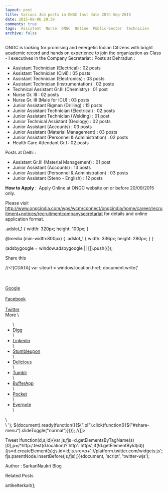 ```yaml
---
layout: post
title: Various Job posts in ONGC last date 20th Sep-2015   
date: 2015-08-06 20:39
comments: true
tags:  Assistant  Nurse  ONGC  Online  Public-Sector  Technician 
archive: false
---
```

ONGC is looking for promising and energetic Indian Citizens with bright academic record and hands on experience to join the organization as Class - I executives in the Company Secretariat :
Posts at Dehradun : 

- Assistant Technician (Electrical) : 02 posts
- Assistant Technician (Civil) : 05 posts
- Assistant Technician (Electronics) : 03 posts
- Assistant Technician (Instrumentation) : 02 posts
- Technical Assistant Gr.III (Chemistry) : 01 post
- Nurse Gr. III : 02 posts
- Nurse Gr. III (Male for ICU) : 03 posts
- Junior Assistant Rigman (Drilling) : 15 posts
- Junior Assistant Technician (Electrical) : 02 posts
- Junior Assistant Technician (Welding) : 01 post
- Junior Technical Assistant (Geology) : 02 posts 
- Junior Assistant (Accounts) : 03 posts 
- Junior Assistant (Material Management) : 03 posts 
- Junior Assistant (Personnel & Administration) : 02 posts  
- Health Care Attendant Gr.I : 02 posts 

Posts at Delhi :

- Assistant Gr.III (Material Management) : 01 post
- Junior Assistant (Accounts) : 13 posts 
- Junior Assistant (Personnel & Administration) : 03 posts
- Junior Assistant (Steno - English) : 12 posts 

**How to Apply** :  Apply Online at ONGC website on or before 20/09/2015 only.

Please visit <http://www.ongcindia.com/wps/wcm/connect/ongcindia/home/career/recruitment+notices/recruitmentcompanysecretariat> for details and online application format.







 .adslot_1 { width: 320px; height: 100px; }
 
 @media (min-width:800px) { .adslot_1 { width: 336px; height: 280px; } }
 




(adsbygoogle = window.adsbygoogle || []).push({});


Share this 

//<![CDATA[
var siteurl = window.location.href;
  document.write('<div class="sharethis"><div class="share"> \
<a class="gp" href="https://plus.google.com/share?url=' + siteurl + '" target="_blank" title="Share to Google+">\
    <i class="fa fa-google-plus gotea"></i> Google</a> \
<a class="fb" href="https://www.facebook.com/sharer/sharer.php?u=' + siteurl + '" target="_blank" title="Share to Facebook">\
    <i class="fa fa-facebook fbtea"></i> Facebook</a> \
<a class="tw" href="https://twitter.com/intent/tweet?text='+encodeURIComponent(document.title)+'&url='+siteurl+'" target="_blank" title="Share to Twitter">\
    <i class="fa fa-twitter twtea"></i> Twitter</a> \
    <span class="pl" data-target="#share-menu"><i class="fa fa-plus plustea"></i> More</span> \
<ul class="dropdown-menu" id="share-menu"> \
    <li><a href="//www.digg.com/submit?url=' + siteurl + '" target="_blank" title="Share This On Digg">Digg</a></li> \
    <li><a href="//www.linkedin.com/shareArticle?mini=true&amp;url=' + siteurl + '" target="_blank" title="Share This On Linkedin">Linkedin</a></li> \
    <li><a href="//www.stumbleupon.com/submit?url=' + siteurl + '&amp;title='+encodeURIComponent(document.title)+'" target="_blank" title="Share This On Stumbleupon">Stumbleupon</a></li> \
    <li><a href="//delicious.com/post?url=' + siteurl + '&amp;title='+encodeURIComponent(document.title)+'" target="_blank" title="Share This On Delicious">Delicious</a></li> \
    <li><a href="http://www.tumblr.com/share/link?url=' + siteurl + '&name='+encodeURIComponent(document.title)+'&description='+encodeURIComponent(document.title)+'" target="_blank" title="Share This On Tumblr">Tumblr</a></li> \
    <li><a href="http://bufferapp.com/add?text='+encodeURIComponent(document.title)+'&url=' + siteurl + '" target="_blank" title="Share This On BufferApp">BufferApp</a></li> \
    <li><a href="https://getpocket.com/save?url=' + siteurl + '&title='+encodeURIComponent(document.title)+'" target="_blank" title="Share This On Pocket">Pocket</a></li> \
    <li><a href="http://www.evernote.com/clip.action?url=' + siteurl + '&title='+encodeURIComponent(document.title)+'" target="_blank" title="Share This On Evernote">Evernote</a></li> \
    </ul> \
</div><div class="clear"></div></div> \
');
$(document).ready(function(){$(".pl").click(function(){$("#share-menu").slideToggle("normal")})});
//]]>


Tweet
!function(d,s,id){var js,fjs=d.getElementsByTagName(s)[0],p=/^http:/.test(d.location)?'http':'https';if(!d.getElementById(id)){js=d.createElement(s);js.id=id;js.src=p+'://platform.twitter.com/widgets.js';fjs.parentNode.insertBefore(js,fjs);}}(document, 'script', 'twitter-wjs');











Author : SarkariNaukri Blog








Related Posts








artikelterkait();




